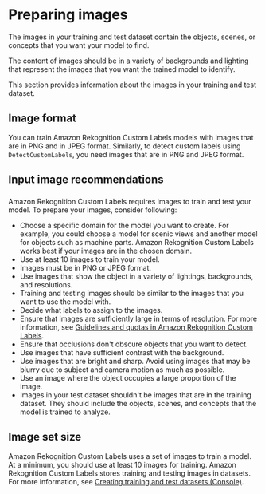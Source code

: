 # Preparing images<a name="md-prepare-images"></a>

 The images in your training and test dataset contain the objects, scenes, or concepts that you want your model to find\. 

The content of images should be in a variety of backgrounds and lighting that represent the images that you want the trained model to identify\.

This section provides information about the images in your training and test dataset\.

## Image format<a name="pi-image-format"></a>

You can train Amazon Rekognition Custom Labels models with images that are in PNG and in JPEG format\. Similarly, to detect custom labels using `DetectCustomLabels`, you need images that are in PNG and JPEG format\.

## Input image recommendations<a name="md-image-recommendations"></a>

### <a name="pi-images-recommmendations"></a>

Amazon Rekognition Custom Labels requires images to train and test your model\. To prepare your images, consider following:
+ Choose a specific domain for the model you want to create\. For example, you could choose a model for scenic views and another model for objects such as machine parts\. Amazon Rekognition Custom Labels works best if your images are in the chosen domain\.
+ Use at least 10 images to train your model\.
+ Images must be in PNG or JPEG format\.
+ Use images that show the object in a variety of lightings, backgrounds, and resolutions\.
+ Training and testing images should be similar to the images that you want to use the model with\. 
+ Decide what labels to assign to the images\.
+ Ensure that images are sufficiently large in terms of resolution\. For more information, see [Guidelines and quotas in Amazon Rekognition Custom Labels](limits.md)\.
+ Ensure that occlusions don't obscure objects that you want to detect\.
+ Use images that have sufficient contrast with the background\. 
+ Use images that are bright and sharp\. Avoid using images that may be blurry due to subject and camera motion as much as possible\.
+ Use an image where the object occupies a large proportion of the image\.
+ Images in your test dataset shouldn't be images that are in the training dataset\. They should include the objects, scenes, and concepts that the model is trained to analyze\.

## Image set size<a name="md-set"></a>

Amazon Rekognition Custom Labels uses a set of images to train a model\. At a minimum, you should use at least 10 images for training\. Amazon Rekognition Custom Labels stores training and testing images in datasets\. For more information, see [Creating training and test datasets \(Console\)](md-create-dataset.md)\.